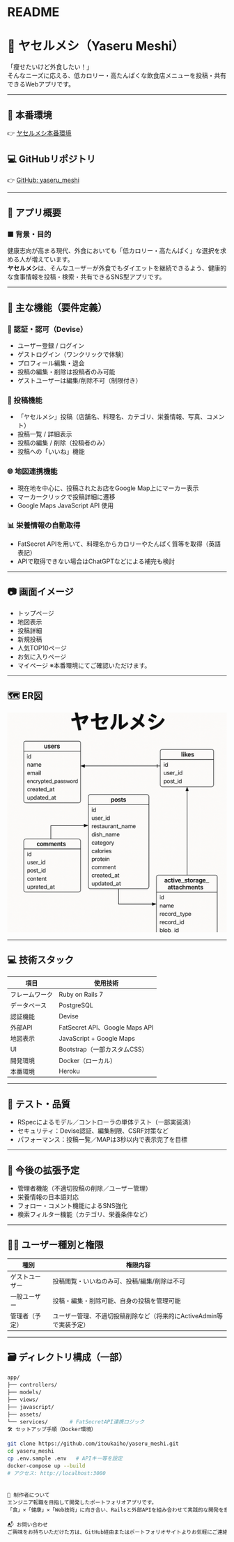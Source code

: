 # README

# 🥗 ヤセルメシ（Yaseru Meshi）

「痩せたいけど外食したい！」  
そんなニーズに応える、低カロリー・高たんぱくな飲食店メニューを投稿・共有できるWebアプリです。

---

## 📍 本番環境
👉 [ヤセルメシ本番環境](https://yaseru-meshi-app-dc635d2c5157.herokuapp.com/)

## 💻 GitHubリポジトリ
👉 [GitHub: yaseru_meshi](https://github.com/itoukaiho/yaseru_meshi.git)

---

## 🌟 アプリ概要

### ■ 背景・目的
健康志向が高まる現代、外食においても「低カロリー・高たんぱく」な選択を求める人が増えています。  
**ヤセルメシ**は、そんなユーザーが外食でもダイエットを継続できるよう、健康的な食事情報を投稿・検索・共有できるSNS型アプリです。

---

## 🔧 主な機能（要件定義）

### 🔐 認証・認可（Devise）
- ユーザー登録 / ログイン
- ゲストログイン（ワンクリックで体験）
- プロフィール編集・退会
- 投稿の編集・削除は投稿者のみ可能
- ゲストユーザーは編集/削除不可（制限付き）

### 📝 投稿機能
- 「ヤセルメシ」投稿（店舗名、料理名、カテゴリ、栄養情報、写真、コメント）
- 投稿一覧 / 詳細表示
- 投稿の編集 / 削除（投稿者のみ）
- 投稿への「いいね」機能

### 🌐 地図連携機能
- 現在地を中心に、投稿されたお店をGoogle Map上にマーカー表示
- マーカークリックで投稿詳細に遷移
- Google Maps JavaScript API 使用

### 📊 栄養情報の自動取得
- FatSecret APIを用いて、料理名からカロリーやたんぱく質等を取得（英語表記）
- APIで取得できない場合はChatGPTなどによる補完も検討

---

## 📷 画面イメージ
- トップページ
- 地図表示
- 投稿詳細
- 新規投稿
- 人気TOP10ページ
- お気に入りページ
- マイページ
※本番環境にてご確認いただけます。

---

## 🗺 ER図
![ER図](./doc/er_diagram.png)

---

## 💻 技術スタック

| 項目           | 使用技術                         |
|----------------|----------------------------------|
| フレームワーク | Ruby on Rails 7                  |
| データベース   | PostgreSQL                        |
| 認証機能       | Devise                            |
| 外部API        | FatSecret API、Google Maps API    |
| 地図表示       | JavaScript + Google Maps         |
| UI             | Bootstrap（一部カスタムCSS）     |
| 開発環境       | Docker（ローカル）               |
| 本番環境       | Heroku                           |

---

## 🧪 テスト・品質
- RSpecによるモデル／コントローラの単体テスト（一部実装済）
- セキュリティ：Devise認証、編集制限、CSRF対策など
- パフォーマンス：投稿一覧／MAPは3秒以内で表示完了を目標

---

## 🚀 今後の拡張予定
- 管理者機能（不適切投稿の削除／ユーザー管理）
- 栄養情報の日本語対応
- フォロー・コメント機能によるSNS強化
- 検索フィルター機能（カテゴリ、栄養条件など）

---

## 🧑‍💻 ユーザー種別と権限

| 種別             | 権限内容                                                         |
|------------------|------------------------------------------------------------------|
| ゲストユーザー   | 投稿閲覧・いいねのみ可、投稿/編集/削除は不可                    |
| 一般ユーザー     | 投稿・編集・削除可能、自身の投稿を管理可能                      |
| 管理者（予定）   | ユーザー管理、不適切投稿削除など（将来的にActiveAdmin等で実装予定） |

---

## 🗃 ディレクトリ構成（一部）

```bash
app/
├── controllers/
├── models/
├── views/
├── javascript/
├── assets/
└── services/       # FatSecretAPI連携ロジック
🛠 セットアップ手順（Docker環境）

git clone https://github.com/itoukaiho/yaseru_meshi.git
cd yaseru_meshi
cp .env.sample .env   # APIキー等を設定
docker-compose up --build
# アクセス: http://localhost:3000


📩 制作者について
エンジニア転職を目指して開発したポートフォリオアプリです。
「食」✕「健康」✕「Web技術」に向き合い、Railsと外部APIを組み合わせて実践的な開発を意識しました。

📬 お問い合わせ
ご興味をお持ちいただけた方は、GitHub経由またはポートフォリオサイトよりお気軽にご連絡ください！
